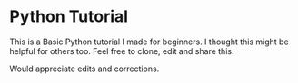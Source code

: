 # Python Tutorial

This is a Basic Python tutorial I made for beginners. I thought this might be helpful for others too. Feel free to clone, edit and share this.

Would appreciate edits and corrections.
